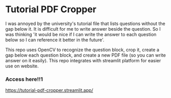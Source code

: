 # Tutorial PDF Cropper
I was annoyed by the university's tutorial file that lists questions without the gap below it. It is difficult for me to write answer beside the question. So I was thinking 'it would be nice if I can write the answer to each question below so I can reference it better in the future'.

This repo uses OpenCV to recognize the question block, crop it, create a gap below each question block, and create a new PDF file (so you can write answer on it easily).
This repo integrates with streamlit platform for easier use on website.

### Access here!!1
https://tutorial-pdf-cropper.streamlit.app/
